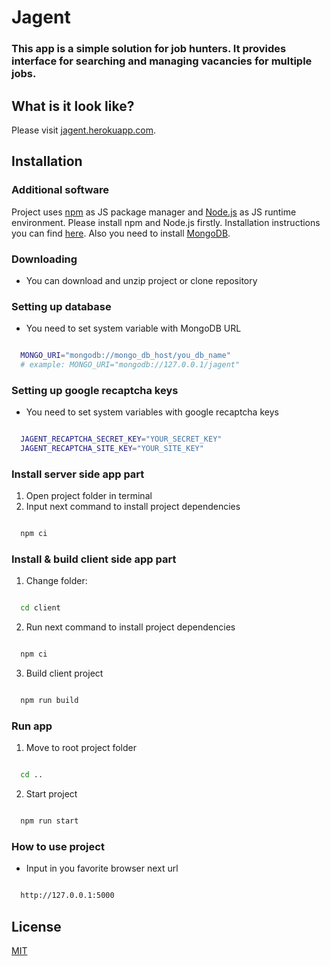 # Jagent

### This app is a simple solution for job hunters. It provides interface for searching and managing vacancies for multiple jobs.

## What is it look like?

Please visit [jagent.herokuapp.com](https://jagent.herokuapp.com/).

## Installation

### Additional software

Project uses [npm](https://www.npmjs.com) as JS package manager and [Node.js](https://nodejs.org) as JS runtime environment. Please install npm and Node.js firstly. Installation instructions you can find [here](https://docs.npmjs.com/downloading-and-installing-node-js-and-npm). Also you need to install [MongoDB](https://www.mongodb.com).

### Downloading

- You can download and unzip project or clone repository

### Setting up database

- You need to set system variable with MongoDB URL

```bash

  MONGO_URI="mongodb://mongo_db_host/you_db_name"
  # example: MONGO_URI="mongodb://127.0.0.1/jagent"

```

### Setting up google recaptcha keys

- You need to set system variables with google recaptcha keys

```bash

  JAGENT_RECAPTCHA_SECRET_KEY="YOUR_SECRET_KEY"
  JAGENT_RECAPTCHA_SITE_KEY="YOUR_SITE_KEY"

```

### Install server side app part

1. Open project folder in terminal
1. Input next command to install project dependencies

```bash

  npm ci

```

### Install & build client side app part

1. Change folder:

```bash

  cd client

```

2. Run next command to install project dependencies

```bash

  npm ci

```

3. Build client project

```bash

  npm run build

```

### Run app

1. Move to root project folder

```bash

  cd ..

```

2. Start project

```bash

  npm run start

```

### How to use project

- Input in you favorite browser next url

```bash

  http://127.0.0.1:5000

```

## License

[MIT](https://choosealicense.com/licenses/mit/)
